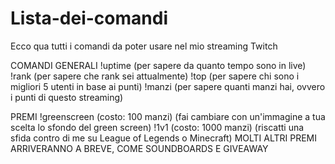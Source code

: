 # Lista-dei-comandi
Ecco qua tutti i comandi da poter usare nel mio streaming Twitch

COMANDI GENERALI
!uptime (per sapere da quanto tempo sono in live)
!rank (per sapere che rank sei attualmente)
!top (per sapere chi sono i migliori 5 utenti in base ai punti)
!manzi (per sapere quanti manzi hai, ovvero i punti di questo streaming)

PREMI
!greenscreen (costo: 100 manzi) (fai cambiare con un'immagine a tua scelta lo sfondo del green screen)
!1v1 (costo: 1000 manzi) (riscatti una sfida contro di me su League of Legends o Minecraft)
MOLTI ALTRI PREMI ARRIVERANNO A BREVE, COME SOUNDBOARDS E GIVEAWAY
